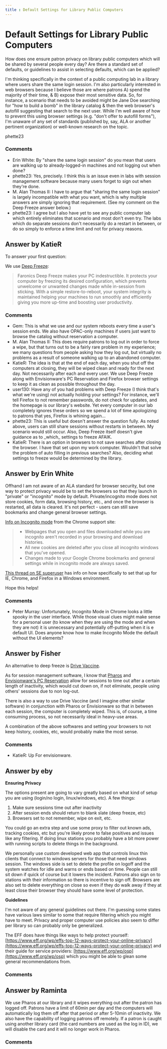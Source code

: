 ```yaml
---
title : Default Settings for Library Public Computers
---
```

Default Settings for Library Public Computers
=====================
How does one ensure patron privacy on library public computers which
will be shared by several people every day? Are there a standard set of
defaults, or guidelines to assist in selecting defaults, which can be
applied?

I'm thinking specifically in the context of a public computing lab in a
library where users share the same login session. I'm also particularly
interested in web browsers because I believe those are where patrons A)
spend the majority of their time, & B) expose their most sensitive data.
So, for instance, a scenario that needs to be avoided might be Jane Doe
searching for "how to build a bomb" in the library catalog & then the
web browser's autofill suggesting that search to the next user. While
I'm well aware of how to prevent this using browser settings (e.g.
"don't offer to autofill forms"), I'm unaware of any set of standards
(published by, say, ALA or another pertinent organization) or well-known
research on the topic.

phette23

### Comments ###
* Erin White: By "share the same login session" do you mean that users are walking up
to already-logged-in machines and not logging out when done?
* phette23: Yes, precisely. I think this is an issue even in labs with session
management software because many users forget to sign out when they're
done.
* M. Alan Thomas II: I have to argue that "sharing the same login session" is largely
incompatible with what you want, which is why multiple answers are
simply ignoring that requirement. (See my comment on the Deep Freeze
answer below.)
* phette23: I agree but I also have yet to see any public computer lab which
entirely eliminates that scenario and most don't even try. The labs
which do separate sessions don't necessarily do a restart in between, or
do so simply to enforce a time limit and not for privacy reasons.


Answer by KatieR
----------------
To answer your first question:

We use [Deep Freeze](http://www.faronics.com/enterprise/deep-freeze/):

> Faronics Deep Freeze makes your PC indestructible. It protects your
> computer by freezing its desired configuration, which prevents
> unwelcome or unwanted changes made while in-session from sticking.
> With a simple restore-to-reboot, your system integrity is maintained
> helping your machines to run smoothly and efficiently giving you more
> up-time and boosting user productivity.

### Comments ###
* Gem: This is what we use and our system reboots every time a user's session
ends. We also have OPAC-only machines if users just want to browse the
catalog without reservation a computer.
* M. Alan Thomas II: This does require patrons to log out in order to force a wipe, but that
turns out to be a fairly rare problem in my experience; we many
questions from people asking how they log out, but virtually no problems
as a result of someone walking up to an abandoned computer.
* KatieR: The idea is that at the end of each day, when you shut off the computers
at closing, they will be wiped clean and ready for the next day. Not
necessarily after each and every user. We use Deep Freeze along with
Envisionware's PC Reservation and Firefox browser settings to keep it as
clean as possible throughout the day.
* user130: Have any of you had problems with Deep Freeze (I think that's what we're
using) not actually holding your settings? For instance, we'll tell
Firefox to not remember passwords, do not check for updates, and the
homepage is our library's website. Yet every computer in our lab
completely ignores these orders so we spend a lot of time apologizing to
patrons that yes, Firefox is whining again...
* phette23: This is useful but doesn't answer the question fully. As noted above,
users can still share sessions without restarts in between. My scenario
would still occur. Also, Deep Freeze itself doesn't give guidance as to
\_which\_ settings to freeze AFAIK.
* KatieR: There is an option in browsers to not save searches after closing the
browser. I have that set upon my work computer. Wouldn't that solve the
problem of auto filling in previous searches? Also, deciding what
settings to freeze would be determined by the library.

Answer by Erin White
----------------
Offhand I am not aware of an ALA standard for browser security, but one
way to protect privacy would be to set the browsers so that they launch
in "private" or "incognito" mode by default. Private/incognito mode does
not store cookies, form data, browsing history, etc., and once the
browser is restarted, all data is cleared. It's not perfect - users can
still save bookmarks and change general browser settings.

[Info on Incognito
mode](https://support.google.com/chrome/bin/answer.py?hl=en&answer=95464&p=cpn_incognito)
from the Chrome support site:

> -   Webpages that you open and files downloaded while you are
>     incognito aren't recorded in your browsing and download histories.
> -   All new cookies are deleted after you close all incognito windows
>     that you've opened.
> -   Changes made to your Google Chrome bookmarks and general settings
>     while in incognito mode are always saved.

[This thread on SE
superuser](http://superuser.com/questions/361300/is-it-possible-set-private-browsing-or-incognito-as-default-and-log-in-to-acces)
has info on how specifically to set that up for IE, Chrome, and Firefox
in a Windows environment.

Hope this helps!

### Comments ###
* Peter Murray: Unfortunately, Incognito Mode in Chrome looks a little spooky in the
user interface. While those visual clues might make sense for a personal
user (to know when they are using the mode and when they are not) it is
unnecessary and potentially off-putting when it is e default UI. Does
anyone know how to make Incognito Mode the default without the UI
elements?

Answer by Fisher
----------------
An alternative to deep freeze is [Drive
Vaccine](http://www.drivevaccine.com/).

As for session management software, I know that
[Pharos](http://www.pharos.com/) and [Envisionware's PC
Reservation](http://www.envisionware.com/pcres) allow for sessions to
time out after a certain length of inactivity, which would cut down on,
if not eliminate, people using others' sessions due to non log-out.

There is also a way to use Drive Vaccine (and I imagine other similar
software) in conjunction with Pharos or Envisionware so that in between
each session, the computer is completely wiped. This is, of course, a
time consuming process, so not necessarily ideal in heavy-use areas.

A combination of the above softwares and setting your browsers to not
keep history, cookies, etc, would probably make the most sense.

### Comments ###
* KatieR: Up For envisionware.

Answer by eby
----------------
**Ensuring Privacy**

The options present are going to vary greatly based on what kind of
setup you are using (login/no login, linux/windows, etc). A few things:

1.  Make sure sessions time out after inactivity
2.  After session ends should return to blank slate (deep freeze, etc)
3.  Browsers set to not remember, wipe on exit, etc.

You could go an extra step and use some proxy to filter out known ads,
tracking cookies, etc but you're likely prone to false positives and
issues like any filtering. If doing linux stations you probably have a
bit more power with running scripts to delete things in the background.

We personally use custom developed web app that controls linux thin
clients that connect to windows servers for those that need windows
session. The windows side is set to delete the profile on logoff and the
system watches for idle and warns or ends based on time. People can
still sit down if quick of course but it lowers the incident. Patrons
also sign on to stations with their information so there is incentive to
sign off. Browsers are also set to delete everything on close so even if
they do walk away if they at least close their browser they should have
some level of protection.

**Guidelines**

I'm not aware of any general guidelines out there. I'm guessing some
states have various laws similar to some that require filtering which
you might have to meet. Privacy and proper computer use policies also
seem to differ per library so can probably only be generalized.

The EFF does have things like ways to help protect yourself:
[https://www.eff.org/wp/effs-top-12-ways-protect-your-online-privacy](https://www.eff.org/wp/effs-top-12-ways-protect-your-online-privacy)
and their guide for service providers:
[https://www.eff.org/wp/osp](https://www.eff.org/wp/osp) which you might
be able to glean some general recommendations from.

### Comments ###

Answer by Raminta
----------------
We use Pharos at our library and it wipes everything out after the
patron has logged off. Patrons have a limit of 60min per day and the
computers will automatically log them off after that period or after
5-10min of inactivity. We also have the capability of logging patrons
off remotely. If a patron is caught using another library card (the card
numbers are used as the log in ID), we will disable the card and it will
no longer work in Pharos.

### Comments ###

